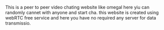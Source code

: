 This is a peer to peer video chating website like omegal here yiu can randomly cannet with anyone and start cha.
this website is created using webRTC free service and here you have no required any server for data transmissio.
